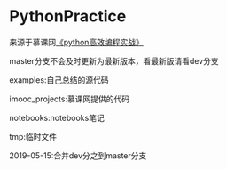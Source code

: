 # PythonPractice
来源于慕课网[《python高效编程实战》](https://coding.imooc.com/class/62.html)

master分支不会及时更新为最新版本，看最新版请看dev分支

examples:自己总结的源代码

imooc_projects:慕课网提供的代码

notebooks:notebooks笔记

tmp:临时文件

2019-05-15:合并dev分之到master分支
